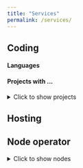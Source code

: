 ```yaml
---
title: "Services"
permalink: /services/
---
```


## Coding
#### Languages

#### Projects with ...


<details>
  	<summary>Click to show projects</summary>
    <iframe width="100%" height="500px" src="https://bartduisters.com" title="Projects with ...">
    </iframe>
</details>

## Hosting
## Node operator
<details>
  	<summary>Click to show nodes</summary>
    <ol>
      <li>$WEST node, 3Nu1tgCX228vvydfS9rhwfv6XXQoaaGWW5v</li>
      <li>$WAVES node, 3PA1KvFfq9VuJjg45p2ytGgaNjrgnLSgf4r</li>
      <li>$LTO node, 3JsZN7TwprVdXr9CbQ9EUvLSBG2YSZgdPGB</li>
      <li>$DVP validator, sentvaloper1kfv74tggqukm5w9ezv9xnjf85mmja4qk8m04e5</li>
      <li>Waves Ducks CEO, 3PNA86UzdP6sgYnox2EYs23gZM5mK2BwWXu</li>
    </ol>
</details>

